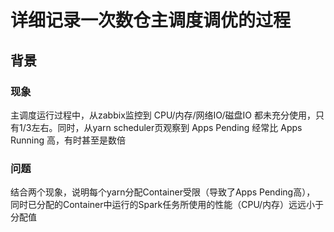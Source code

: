# 详细记录一次数仓主调度调优的过程

## 背景

### 现象

主调度运行过程中，从zabbix监控到 CPU/内存/网络IO/磁盘IO 都未充分使用，只有1/3左右。同时，从yarn scheduler页观察到 Apps Pending 经常比 Apps Running 高，有时甚至是数倍

### 问题

结合两个现象，说明每个yarn分配Container受限（导致了Apps Pending高），
同时已分配的Container中运行的Spark任务所使用的性能（CPU/内存）远远小于分配值